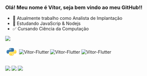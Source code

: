 ### Olá! Meu nome é Vítor, seja bem vindo ao meu GitHub!!

- 🔭 Atualmente trabalho como Analista de Implantação
- 🌱 Estudando JavaScrip & Nodejs
- ✅ Cursando Ciência da Computação


<picture>
<source
  srcset="https://github-readme-stats.vercel.app/api?username=bragavitorj&show_icons=true&theme=dark"
  media="(prefers-color-scheme: dark)"
/>
<source
  srcset="https://github-readme-stats.vercel.app/api?username=bragavitorj&show_icons=true"
  media="(prefers-color-scheme: light), (prefers-color-scheme: no-preference)"
/>
<img src="https://github-readme-stats.vercel.app/api?username=bragavitorj&show_icons=true" />
</picture>


<div style="display: inline_block"><br>
  <img align="center" alt="Vitor-Python" height="30" width="40" src="https://raw.githubusercontent.com/devicons/devicon/master/icons/python/python-original.svg">
  <img align="center" alt="Vitor-Flutter" height="30" width="40" src="https://cdn.jsdelivr.net/gh/devicons/devicon/icons/flutter/flutter-original.svg">
  <img align="center" alt="Vitor-Flutter" height="30" width="40" src="https://cdn.jsdelivr.net/gh/devicons/devicon/icons/firebase/firebase-plain.svg"> 
  <img align="center" alt="Vitor-Flutter" height="30" width="40" src="https://cdn.jsdelivr.net/gh/devicons/devicon/icons/mysql/mysql-original.svg"> 
</div>

  ##
 
<div> 
  <a href="https://instagram.com/vitorbragaj" target="_blank"><img src="https://img.shields.io/badge/-Instagram-%23E4405F?style=for-the-badge&logo=instagram&logoColor=white" target="_blank"></a>
  <a href = "vitorbragajs@gmail.com"><img src="https://img.shields.io/badge/-Gmail-%23333?style=for-the-badge&logo=gmail&logoColor=white" target="_blank"></a>
  <a href="https://www.linkedin.com/in/v%C3%ADtor-braga-b673201ba" target="_blank"><img src="https://img.shields.io/badge/-LinkedIn-%230077B5?style=for-the-badge&logo=linkedin&logoColor=white" target="_blank"></a> 
</div>









